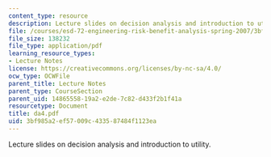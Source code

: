 ```yaml
---
content_type: resource
description: Lecture slides on decision analysis and introduction to utility.
file: /courses/esd-72-engineering-risk-benefit-analysis-spring-2007/3bf985a2ef57009c433587484f1123ea_da4.pdf
file_size: 138232
file_type: application/pdf
learning_resource_types:
- Lecture Notes
license: https://creativecommons.org/licenses/by-nc-sa/4.0/
ocw_type: OCWFile
parent_title: Lecture Notes
parent_type: CourseSection
parent_uid: 14865558-19a2-e2de-7c82-d433f2b1f41a
resourcetype: Document
title: da4.pdf
uid: 3bf985a2-ef57-009c-4335-87484f1123ea
---
```

Lecture slides on decision analysis and introduction to utility.